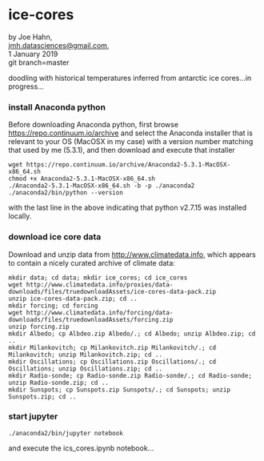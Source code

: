 # ice-cores

by Joe Hahn,<br />
jmh.datasciences@gmail.com,<br />
1 January 2019<br />
git branch=master

doodling with historical temperatures inferred from antarctic ice cores...in progress...


### install Anaconda python

Before downloading Anaconda python, first browse https://repo.continuum.io/archive
and select the Anaconda installer that is relevant to your OS (MacOSX in my case)
with a version number matching that used by me (5.3.1), and then download and
execute that installer

    wget https://repo.continuum.io/archive/Anaconda2-5.3.1-MacOSX-x86_64.sh
    chmod +x Anaconda2-5.3.1-MacOSX-x86_64.sh
    ./Anaconda2-5.3.1-MacOSX-x86_64.sh -b -p ./anaconda2
    ./anaconda2/bin/python --version

with the last line in the above indicating that python v2.7.15 was installed locally.


### download ice core data

Download and unzip data from http://www.climatedata.info, which appears to contain a nicely
curated archive of climate data:

    mkdir data; cd data; mkdir ice_cores; cd ice_cores
    wget http://www.climatedata.info/proxies/data-downloads/files/truedownloadAssets/ice-cores-data-pack.zip
    unzip ice-cores-data-pack.zip; cd ..
    mkdir forcing; cd forcing
    wget http://www.climatedata.info/forcing/data-downloads/files/truedownloadAssets/forcing.zip
    unzip forcing.zip
    mkdir Albedo; cp Albdeo.zip Albedo/.; cd Albedo; unzip Albdeo.zip; cd ..
    mkdir Milankovitch; cp Milankovitch.zip Milankovitch/.; cd Milankovitch; unzip Milankovitch.zip; cd ..
    mkdir Oscillations; cp Oscillations.zip Oscillations/.; cd Oscillations; unzip Oscillations.zip; cd ..
    mkdir Radio-sonde; cp Radio-sonde.zip Radio-sonde/.; cd Radio-sonde; unzip Radio-sonde.zip; cd ..
    mkdir Sunspots; cp Sunspots.zip Sunspots/.; cd Sunspots; unzip Sunspots.zip; cd ..



### start jupyter

    ./anaconda2/bin/jupyter notebook
    
and execute the ics_cores.ipynb notebook...

